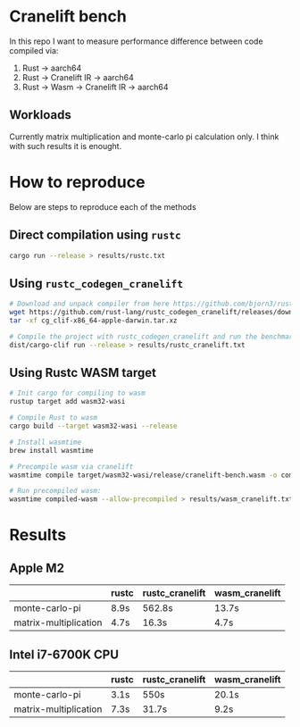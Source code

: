 # Cranelift bench
In this repo I want to measure performance difference between code compiled via:
1. Rust -> aarch64
2. Rust -> Cranelift IR -> aarch64
3. Rust -> Wasm -> Cranelift IR -> aarch64

## Workloads
Currently matrix multiplication and monte-carlo pi calculation only. I think with such results it is enought.

# How to reproduce
Below are steps to reproduce each of the methods

## Direct compilation using `rustc`
```sh
cargo run --release > results/rustc.txt
```

## Using `rustc_codegen_cranelift`

```sh
# Download and unpack compiler from here https://github.com/bjorn3/rustc_codegen_cranelift/releases/tag/dev
wget https://github.com/rust-lang/rustc_codegen_cranelift/releases/download/dev/cg_clif-x86_64-apple-darwin.tar.xz
tar -xf cg_clif-x86_64-apple-darwin.tar.xz

# Compile the project with rustc_codegen_cranelift and run the benchmark
dist/cargo-clif run --release > results/rustc_cranelift.txt
```

## Using Rustc WASM target

```sh
# Init cargo for compiling to wasm
rustup target add wasm32-wasi

# Compile Rust to wasm
cargo build --target wasm32-wasi --release

# Install wasmtime
brew install wasmtime

# Precompile wasm via cranelift
wasmtime compile target/wasm32-wasi/release/cranelift-bench.wasm -o compiled-wasm

# Run precompiled wasm:
wasmtime compiled-wasm --allow-precompiled > results/wasm_cranelift.txt
```

# Results

## Apple M2
|                       | rustc | rustc_cranelift | wasm_cranelift |
|-----------------------|-------|-----------------|----------------|
| monte-carlo-pi        | 8.9s  | 562.8s          | 13.7s          |
| matrix-multiplication | 4.7s  | 16.3s           | 4.7s           |

## Intel i7-6700K CPU
|                       | rustc | rustc_cranelift | wasm_cranelift |
|-----------------------|-------|-----------------|----------------|
| monte-carlo-pi        | 3.1s  | 550s            | 20.1s          |
| matrix-multiplication | 7.3s  | 31.7s           | 9.2s           |
